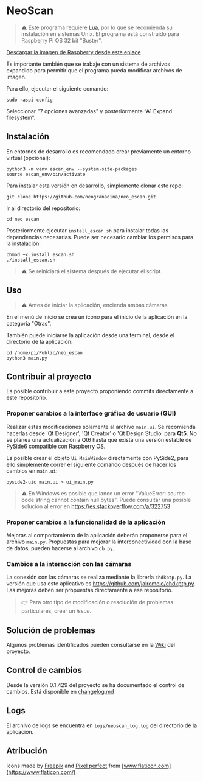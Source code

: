 # NeoScan

> :warning: Este programa requiere [Lua](http://www.lua.org/home.html), por lo que se recomienda su instalación en sistemas Unix. El programa está construido para Raspberry Pi OS 32 bit "Buster".

[Descargar la imagen de Raspberry desde este enlace](https://downloads.raspberrypi.org/raspios_full_armhf/images/raspios_full_armhf-2021-05-28/2021-05-07-raspios-buster-armhf-full.zip)

Es importante también que se trabaje con un sistema de archivos expandido para permitir que el programa pueda modificar archivos de imagen.

Para ello, ejecutar el siguiente comando:

```shell
sudo raspi-config
```

Seleccionar "7 opciones avanzadas" y posteriormente “A1 Expand filesystem”.

## Instalación

En entornos de desarrollo es recomendado crear previamente un entorno virtual (opcional):

```shell
python3 -m venv escan_env --system-site-packages
source escan_env/bin/activate
```

Para instalar esta versión en desarrollo, simplemente clonar este repo:

```shell
git clone https://github.com/neogranadina/neo_escan.git
```

Ir al directorio del repositorio:

```shell
cd neo_escan
```

Posteriormente ejecutar `install_escan.sh` para instalar todas las dependencias necesarias. Puede ser necesario cambiar los permisos para la instalación:

```shell
chmod +x install_escan.sh
./install_escan.sh
```

> :warning: Se reiniciará el sistema después de ejecutar el script.

## Uso

> :warning: Antes de iniciar la aplicación, encienda ambas cámaras.

En el menú de inicio se crea un ícono para el inicio de la aplicación en la categoría "Otras".

También puede iniciarse la aplicación desde una terminal, desde el directorio de la aplicación:

```shell
cd /home/pi/Public/neo_escan
python3 main.py
```

## Contribuir al proyecto

Es posible contribuir a este proyecto proponiendo commits directamente a este repositorio.

### Proponer cambios a la interface gráfica de usuario (GUI)

Realizar estas modificaciones solamente al archivo `main.ui`. Se recomienda hacerlas desde 'Qt Designer', 'Qt Creator' o 'Qt Design Studio' para **Qt5**. No se planea una actualización a Qt6 hasta que exista una versión estable de PySide6 compatible con Raspberry OS.

Es posible crear el objeto `Ui_MainWindow` directamente con PySide2, para ello simplemente correr el siguiente comando después de hacer los cambios en `main.ui`:

```shell
pyside2-uic main.ui > ui_main.py
```

> :warning: En Windows es posible que lance un error "ValueError: source code string cannot contain null bytes". Puede consultar una posible solución al error en <https://es.stackoverflow.com/a/322753>

### Proponer cambios a la funcionalidad de la aplicación

Mejoras al comportamiento de la aplicación deberán proponerse para el archivo `main.py`. Propuestas para mejorar la interconectividad con la base de datos, pueden hacerse al archivo `db.py`.

### Cambios a la interacción con las cámaras

La conexión con las cámaras se realiza mediante la librería `chdkptp.py`. La versión que usa este aplicativo es <https://github.com/jairomelo/chdkptp.py>. Las mejoras deben ser propuestas directamente a ese repositorio.

> :point_right: Para otro tipo de modificación o resolución de problemas particulares, crear un *issue*.

## Solución de problemas

Algunos problemas identificados pueden consultarse en la [Wiki](https://github.com/neogranadina/neo_escan/wiki/Error-track) del proyecto.

## Control de cambios

Desde la versión 0.1.429 del proyecto se ha documentado el control de cambios. Está disponible en [changelog.md](changelog.md)

## Logs

El archivo de logs se encuentra en `logs/neoscan_log.log` del directorio de la aplicación.

## Atribución

Icons made by [Freepik](https://www.freepik.com) and [Pixel perfect](https://www.flaticon.com/authors/pixel-perfect) from [www.flaticon.com](https://www.flaticon.com/)
